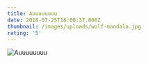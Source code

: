 ```yaml
---
title: Auuuuuuuu
date: 2018-07-25T16:00:37.000Z
thumbnail: /images/uploads/wolf-mandala.jpg
rating: '5'
---
```

![Auuuuuuuu](/images/uploads/wolf-mandala.jpg)
